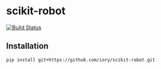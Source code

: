 # scikit-robot

[![Build Status](https://travis-ci.com/iory/scikit-robot.svg?token=zM5rExyvuRoJThsnqHAF&branch=master)](https://travis-ci.com/iory/scikit-robot)

## Installation

```bash
pip install git+https://github.com/iory/scikit-robot.git
```
